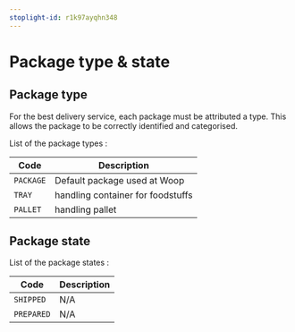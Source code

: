 ```yaml
---
stoplight-id: r1k97ayqhn348
---
```


# Package type & state

## Package type

For the best delivery service, each package must be attributed a type. This allows the package to be correctly identified and categorised.

List of the package types : 
                                                                  
Code | Description
---------|----------
`PACKAGE`|Default package used at Woop 
`TRAY`|handling container for foodstuffs  
`PALLET`|handling pallet 

## Package state

List of the package states : 

Code | Description
---------|----------
`SHIPPED`|N/A
`PREPARED`|N/A